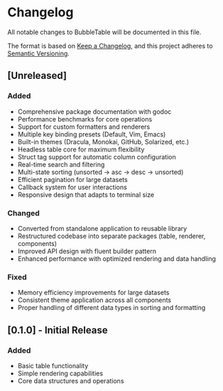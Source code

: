 # Changelog

All notable changes to BubbleTable will be documented in this file.

The format is based on [Keep a Changelog](https://keepachangelog.com/en/1.0.0/),
and this project adheres to [Semantic Versioning](https://semver.org/spec/v2.0.0.html).

## [Unreleased]

### Added

- Comprehensive package documentation with godoc
- Performance benchmarks for core operations
- Support for custom formatters and renderers
- Multiple key binding presets (Default, Vim, Emacs)
- Built-in themes (Dracula, Monokai, GitHub, Solarized, etc.)
- Headless table core for maximum flexibility
- Struct tag support for automatic column configuration
- Real-time search and filtering
- Multi-state sorting (unsorted → asc → desc → unsorted)
- Efficient pagination for large datasets
- Callback system for user interactions
- Responsive design that adapts to terminal size

### Changed

- Converted from standalone application to reusable library
- Restructured codebase into separate packages (table, renderer, components)
- Improved API design with fluent builder pattern
- Enhanced performance with optimized rendering and data handling

### Fixed

- Memory efficiency improvements for large datasets
- Consistent theme application across all components
- Proper handling of different data types in sorting and formatting

## [0.1.0] - Initial Release

### Added

- Basic table functionality
- Simple rendering capabilities
- Core data structures and operations
